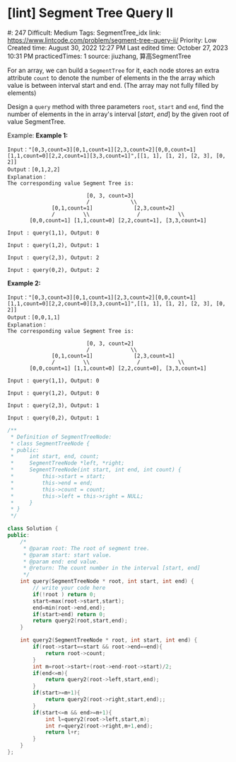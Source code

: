 # [lint] Segment Tree Query II

#: 247
Difficult: Medium
Tags: SegmentTree_idx
link: https://www.lintcode.com/problem/segment-tree-query-ii/
Priority: Low
Created time: August 30, 2022 12:27 PM
Last edited time: October 27, 2023 10:31 PM
practicedTimes: 1
source: jiuzhang, 算高SegmentTree

For an array, we can build a `SegmentTree` for it, each node stores an extra attribute `count` to denote the number of elements in the the array which value is between interval start and end. (The array may not fully filled by elements)

Design a `query` method with three parameters `root`, `start` and `end`,  find the number of elements in the in array's interval [*start*, *end*] by the given root of value SegmentTree.

Example:
**Example 1:**

```
Input："[0,3,count=3][0,1,count=1][2,3,count=2][0,0,count=1][1,1,count=0][2,2,count=1][3,3,count=1]",[[1, 1], [1, 2], [2, 3], [0, 2]]
Output：[0,1,2,2]
Explanation：
The corresponding value Segment Tree is:

	                     [0, 3, count=3]
	                     /             \\
	          [0,1,count=1]             [2,3,count=2]
	          /         \\               /            \\
	   [0,0,count=1] [1,1,count=0] [2,2,count=1], [3,3,count=1]

Input : query(1,1), Output: 0

Input : query(1,2), Output: 1

Input : query(2,3), Output: 2

Input : query(0,2), Output: 2

```

**Example 2:**

```
Input："[0,3,count=3][0,1,count=1][2,3,count=2][0,0,count=1][1,1,count=0][2,2,count=0][3,3,count=1]",[[1, 1], [1, 2], [2, 3], [0, 2]]
Output：[0,0,1,1]
Explanation：
The corresponding value Segment Tree is:

	                     [0, 3, count=2]
	                     /             \\
	          [0,1,count=1]             [2,3,count=1]
	          /         \\               /            \\
	   [0,0,count=1] [1,1,count=0] [2,2,count=0], [3,3,count=1]

Input : query(1,1), Output: 0

Input : query(1,2), Output: 0

Input : query(2,3), Output: 1

Input : query(0,2), Output: 1

```

```cpp
/**
 * Definition of SegmentTreeNode:
 * class SegmentTreeNode {
 * public:
 *     int start, end, count;
 *     SegmentTreeNode *left, *right;
 *     SegmentTreeNode(int start, int end, int count) {
 *         this->start = start;
 *         this->end = end;
 *         this->count = count;
 *         this->left = this->right = NULL;
 *     }
 * }
 */

class Solution {
public:
    /*
     * @param root: The root of segment tree.
     * @param start: start value.
     * @param end: end value.
     * @return: The count number in the interval [start, end]
     */
    int query(SegmentTreeNode * root, int start, int end) {
        // write your code here
        if(!root ) return 0;
        start=max(root->start,start);
        end=min(root->end,end);
        if(start>end) return 0;
        return query2(root,start,end);
    }

    int query2(SegmentTreeNode * root, int start, int end) {
        if(root->start==start && root->end==end){
            return root->count;
        }
        int m=root->start+(root->end-root->start)/2;
        if(end<=m){
            return query2(root->left,start,end);
        }
        if(start>=m+1){
            return query2(root->right,start,end);;
        }
        if(start<=m && end>=m+1){
            int l=query2(root->left,start,m);
            int r=query2(root->right,m+1,end);
            return l+r;
        }
    }
};
```